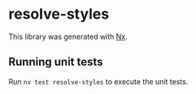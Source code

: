 # resolve-styles

This library was generated with [Nx](https://nx.dev).

## Running unit tests

Run `nx test resolve-styles` to execute the unit tests.
